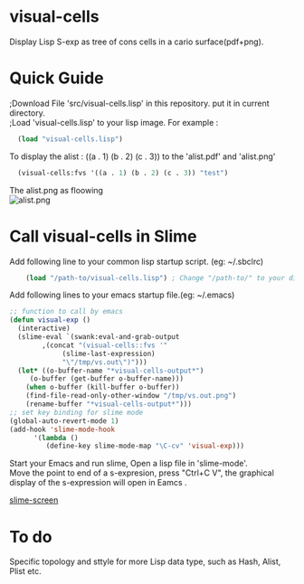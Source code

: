 # visual-cells
Display Lisp S-exp as tree of cons cells in a cario surface(pdf+png).

Quick Guide
===
;Download File 'src/visual-cells.lisp' in this repository. put it in current directory.<br>
;Load 'visual-cells.lisp' to your lisp image. For example : <br>
```lisp
  (load "visual-cells.lisp")
```
To display  the  alist : ((a . 1) (b . 2) (c . 3)) to the 'alist.pdf' and 'alist.png'<br>
```lisp
  (visual-cells:fvs '((a . 1) (b . 2) (c . 3)) "test")
```
The alist.png as floowing<br>
![alist.png](https://raw.githubusercontent.com/cuichaox/visual-cells/master/demo/alist.png "((a . 1) (b . 2) (c . 3))")

Call visual-cells in Slime
===
Add following line to your common lisp startup script. (eg: ~/.sbclrc)<br>
```lisp
    (load "/path-to/visual-cells.lisp") ; Change "/path-to/" to your directory.
```
Add following lines to your emacs startup file.(eg: ~/.emacs)<br>
```lisp
;; function to call by emacs
(defun visual-exp ()
  (interactive)
  (slime-eval `(swank:eval-and-grab-output
		,(concat "(visual-cells::fvs '"
			 (slime-last-expression)
			 "\"/tmp/vs.out\")")))
  (let* ((o-buffer-name "*visual-cells-output*")
	 (o-buffer (get-buffer o-buffer-name)))
    (when o-buffer (kill-buffer o-buffer))
    (find-file-read-only-other-window "/tmp/vs.out.png")
    (rename-buffer "*visual-cells-output*")))
;; set key binding for slime mode
(global-auto-revert-mode 1)
(add-hook 'slime-mode-hook
	  '(lambda ()
	     (define-key slime-mode-map "\C-cv" 'visual-exp)))
```
Start your Emacs and  run slime, Open a lisp file in 'slime-mode'.<br>
Move the point to end of a s-expresion, press "Ctrl+C V", the graphical display of the s-expression  will open  in Eamcs .<br>

[slime-screen](https://raw.githubusercontent.com/cuichaox/visual-cells/ad37f7656be4544b69d6eb19868df7e5f6a84129/demo/slime-screenshot.jpg "slime-screen")

To do
===
Specific  topology and sttyle  for more Lisp data type, such as Hash, Alist, Plist etc.

